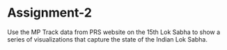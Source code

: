 # Assignment-2
Use the MP Track data from PRS website on the 15th Lok Sabha to show a series of visualizations that capture the state of the Indian Lok Sabha.
